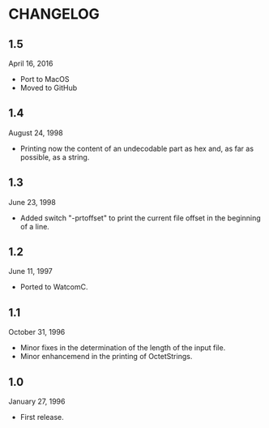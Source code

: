 # CHANGELOG

## 1.5
April 16, 2016

- Port to MacOS
- Moved to GitHub


## 1.4
August 24, 1998

- Printing now the content of an undecodable part as hex and, as far as possible, as a string.

## 1.3
June 23, 1998

- Added switch "-prtoffset" to print the current file offset in the beginning of a line.

## 1.2
June 11, 1997

- Ported to WatcomC.

## 1.1
October 31, 1996

- Minor fixes in the determination of the length of the input file.
- Minor enhancemend in the printing of OctetStrings.

## 1.0 
January 27, 1996

- First release.
